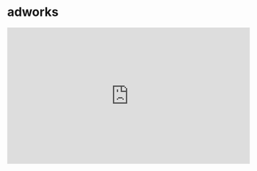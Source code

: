 # adworks
<iframe width="560" height="315" src="https://www.youtube.com/embed/GY2pfCoLYAM" frameborder="0" allow="accelerometer; autoplay; encrypted-media; gyroscope; picture-in-picture" allowfullscreen></iframe>
